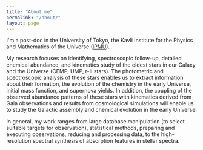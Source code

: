 ```yaml
---
title: "About me"
permalink: "/about/"
layout: page
---
```


I'm a post-doc in the University of Tokyo, the Kavli Institute for the Physics and Mathematics of the Universe ([IPMU](https://www.ipmu.jp)). 

My research focuses on identifying, spectroscopic follow-up, detailed chemical abundance, and kinematics study of the oldest stars in our Galaxy and the Universe (CEMP, UMP, r-II stars). The photometric and spectroscopic analysis of these stars enables us to extract information about their formation, the evolution of the chemistry in the early Universe, initial mass function, and supernova yields. In addition, the coupling of the observed abundance patterns of these stars with kinematics derived from Gaia observations and results from cosmological simulations will enable us to study the Galactic assembly and chemical evolution in the early Universe.

In general, my work ranges from large database manipulation (to select suitable targets for observation), statistical methods, preparing and executing observations, reducing and processing data, to the high-resolution spectral synthesis of absorption features in stellar spectra.

